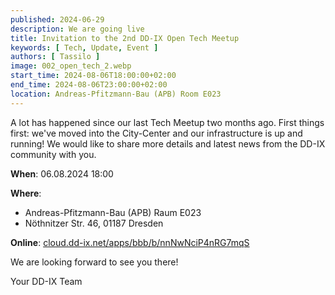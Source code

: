 ```yaml
---
published: 2024-06-29
description: We are going live
title: Invitation to the 2nd DD-IX Open Tech Meetup
keywords: [ Tech, Update, Event ]
authors: [ Tassilo ]
image: 002_open_tech_2.webp
start_time: 2024-08-06T18:00:00+02:00
end_time: 2024-08-06T23:00:00+02:00
location: Andreas-Pfitzmann-Bau (APB) Room E023 
---
```


A lot has happened since our last Tech Meetup two months ago. First things first: we've moved into the City-Center and 
our infrastructure is up and running! We would like to share more details and latest news from the DD-IX community with you.

**When**: 06.08.2024 18:00

**Where**: 

  - Andreas-Pfitzmann-Bau (APB) Raum E023
  - Nöthnitzer Str. 46, 01187 Dresden

**Online**: [cloud.dd-ix.net/apps/bbb/b/nnNwNciP4nRG7mqS](https://cloud.dd-ix.net/apps/bbb/b/nnNwNciP4nRG7mqS)

We are looking forward to see you there!

Your DD-IX Team
